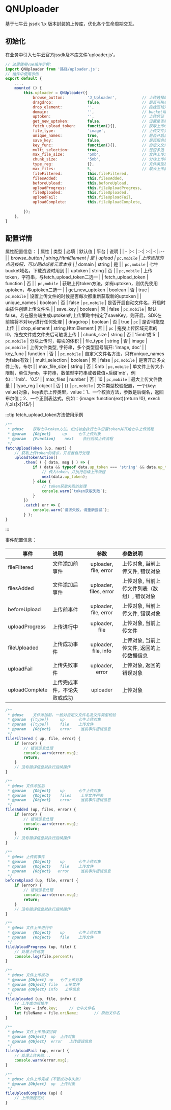 # QNUploader
基于七牛云 jssdk 1.x 版本封装的上传库，优化各个生命周期交互。


## 初始化
在业务中引入七牛云官方jssdk及本库文件'uploader.js'。
```js
// 这里使用vue组件示例:
import QNUploader from '路径/uploader.js';
// 组件中使用示例
export default {
    ...,
    mounted () {
        this.uploader = QNUploader({
            browse_button:          'J_Uploader',           // 上传选择的点选按钮，可以是id或者元素本身，必需
            dragdrop:               false,                  // 是否可拖曳上传      
            drop_element:           '',                     // 拖拽区域元素
            domain:                 '',                     // bucket域名，下载资源时用到，必需
            uptoken:                '',                     // 上传凭证
            get_new_uptoken:        false,                  // 设置是否每次都重新获取新的uptoken
            fetch_upload_token:     function(){},           // 获取上传token方法
            file_type:              'image',                // 上传文件类型
            unique_names:           true,                   // 是否开启自动文件名
            save_key:               false,                  // 是否服务端生成uptoken
            key_func:               function(){},           // 自定义文件名方法
            multi_selection:        true,                   // 是否多选
            max_file_size:          '5mb',                  // 文件上传大小限制
            chunk_size:             '5mb',                  // 分块上传时，每块的体积
            type_reg:               {},                     // 文件类型校验配置
            max_files:              5,                      // 最大上传数
            fileFiltered:           this.fileFiltered,                  // 文件添加前事件
            filesAdded:             this.filesAdded,                    // 文件添加后事件
            beforeUpload:           this.beforeUpload,                  // 上传前事件
            uploadProgress:         this.fileUploadProgress,            // 上传进行中
            fileUploaded:           this.fileUploaded,                  // 上传完事件
            uploadFail:             this.fileUploadFail,                // 上传失败事件
            uploadComplete:         this.fileUploadComplete,            // 上传结束事件
            
        });
    },
}
```

## 配置详情
属性配置信息：
| 属性 | 类型 | 必填 | 默认值 | 平台 | 说明 |
| - |:-: | :-:| :-:| -:| :-- |
| <em class="req">*</em>browse_button | string,HtmlElement | 是 | upload | `pc,mobile` | 上传选择的点选按钮，可以是id或者元素本身 |
| <em class="req">*</em>domain | string | 是 | | `pc,mobile` | 七牛bucket域名，下载资源时用到 |
| uptoken | string | 否 | | `pc,mobile` | 上传token，字符串，与fetch_upload_token二选一 |
| fetch_upload_token | function | 否 | | `pc,mobile` | 获取上传token方法，如有uptoken，则优先使用uptoken，与uptoken二选一 |
| get_new_uptoken | boolean | 否 | true | `pc,mobile` | 设置上传文件的时候是否每次都重新获取新的uptoken |
| unique_names | boolean | 否 | false | `pc,mobile` | 是否开启自动文件名，开启时由插件创建上传文件名 |
| save_key | boolean | 否 | false | `pc,mobile` | 默认false。若在服务端生成uptoken的上传策略中指定了saveKey，则开启，SDK在前端将不对key进行任何处理 |
| dragdrop | boolean | 否 | true | `pc` | 是否可拖曳上传 |
| drop_element | string,HtmlElement | 否 | | `pc` | 拖曳上传区域元素的ID，拖曳文件或文件夹后可触发上传 |
| chunk_size | string | 否 | '5mb'或'5' | `pc,mobile` | 分块上传时，每块的体积 |
| file_type | string | 否 | image | `pc,mobile` | 上传文件类型, 字符串，多个类型逗号隔开: 'image, doc' |
| key_func | function | 否 | | `pc,mobile` | 自定义文件名方法，只有unique_names为false有效 |
| multi_selection | boolean | 否 | false | `pc,mobile` | 是否开启多文件上传，布尔 |
| max_file_size | string | 否 | 5mb | `pc,mobile` | 单文件上传大小限制，单位为mb，字符串，数值型字符串或者数值+后缀'mb'，例如：'1mb'、'0.5' |
| max_files | number | 否 | 10 | `pc,mobile` | 最大上传文件数量 |
| type_reg | object | 否 | {} | `pc,mobile` | 文件类型校验配置，一个{key: value}对象，key表示上传类型，value：1、一个校验方法，参数是后缀名，返回布尔值；2、一个正则表达式。例如：{image: function(ext){return !0}, execl: /(\.xls[x]?)$/} |

:::tip fetch_upload_token方法使用示例
```js
/**
 * @desc    获取七牛token方法，如成功会执行七牛设置token并开始七牛上传流程
 * @param   {Object}     up     七牛上传对象
 * @param   {Function}    next    执行后续上传流程
 */
fetchUploadToken (up, next) {
    // 获取上传token的请求，开发者自行处理
    uploadTokenAction()
        .then( ( { data, msg } ) => {
            if ( data && typeof data.up_token === 'string' && data.up_token.trim() ) {
                // 传入token，并执行后续上传流程
                next(data.up_token);
            } else {
                // token获取失败的处理
                console.warn(`token获取失败`);
            }
        })
        .catch( err => {
            console.warn(`请求失败，请重新尝试`);
        } );
}
```
:::

事件配置信息：

| 事件 | 说明 | 参数  | 参数说明 |
| ------------- |:-------------|:-------------:|:-------------|
| fileFiltered | 文件添加前事件 | uploader, file, error | 上传对象, 当前上传文件, 错误对象 |
| filesAdded | 文件添加后事件 | uploader, files, error | 上传对象, 当前上传文件列表（数组）, 错误对象 |
| beforeUpload | 上传前事件 | uploader, file, error | 上传对象, 当前上传文件, 错误对象 |
| uploadProgress | 上传进行中 | uploader, file | 上传对象, 当前上传文件 |
| fileUploaded | 上传成功事件 | uploader, file, info | 上传对象, 当前上传文件, 返回的上传数据信息 |
| uploadFail | 上传失败事件 | uploader, error | 上传对象, 返回的错误对象 |
| uploadComplete | 上传完成事件，不论失败或成功 | uploader | 上传对象 |


```js
/**
 * @desc    文件添加前，一般对自定义文件名及文件类型校验
 * @param  {[type]}     up      七牛上传对象
 * @param  {[type]}     file    上传文件
 * @param   {Object}    error    当前事件错误信息
 */
fileFiltered ( up, file, error) {
    if (error) {
        // 错误信息处理
        console.warn(error.msg);
        return;
    }
    // 没有错误信息就执行后续操作
}
```
```js
/**
 * @desc 文件添加后
 * @param   {Object}    up      七牛上传对象
 * @param   {Object}    files    上传文件列表
 * @param   {Object}    error    当前事件错误信息
 */
filesAdded (up, files, error) {
    if (error) {
        // 错误信息处理
        console.warn(error.msg);
        return;
    }
    // 没有错误信息就执行后续操作
}
```
```js
/**
 * @desc 上传前事件
 * @param   {Object}    up      七牛上传对象
 * @param   {Object}    file    上传文件
 * @param   {Object}   error     当前事件错误信息
 */
beforeUpload (up, file, error) {
    if (error) {
        // 错误信息处理
        console.warn(error.msg);
        return;
    }
    // 没有错误信息就执行后续操作
}
```
```js
/**
 * @desc 文件上传进行中
 * @param   {Object}    up      七牛上传对象
 * @param   {Object}    file    上传文件
 */
fileUploadProgress (up, file) {
    // 处理上传进度
    console.log(file.percent);
}
```
```js
/**
 * @desc 文件上传成功
 * @param {Object} up   七牛上传对象
 * @param {Object} file   上传文件
 * @param {Object} info   上传信息
 */
fileUploaded (up, file, info) {
    // 上传成功后操作
    let key = info.key;     // 七牛文件名
    let fileName = file.oriName;       // 原始文件名
}
```
```js
/**
 * @desc 文件上传错误回调
 * @param {Object}  up  上传对象
 * @param {Object}  error   上传错误信息
 */
fileUploadFail (up, error) {
    // 处理上传失败...
    console.warn(error.msg);
}
```
```js
/**
 * @desc 文件上传完成（不管成功与失败）
 * @param {Object}  up  上传对象
 */
fileUploadComplete (up) {
    // 上传流程完成
}
```
